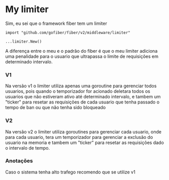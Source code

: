 # My limiter
Sim, eu sei que o framework fiber tem um limiter
```
import "github.com/gofiber/fiber/v2/middleware/limiter"

...limiter.New()
```
A diferença entre o meu e o padrão do fiber é que o meu limiter adiciona uma penalidade para o usuario que ultrapassa o limite de requisições em determinado intervalo. 

### V1
Na versão v1 o limiter utiliza apenas uma goroutine para gerenciar todos usuarios, pois quando o temporizador for acionado deletara todos os usuarios que não estiveram ativo até determinado intervalo, e tambem um "ticker" para resetar as requisições de cada usuario que tenha passado o tempo de ban ou que não tenha sido bloqueado

### V2
Na versão v2 o limiter utiliza goroutines para gerenciar cada usuario, onde para cada usuario, tera um temporizador para gerenciar a exclusão do usuario na memoria e tambem um "ticker" para resetar as requisições dado o intervalo de tempo.

### Anotações
Caso o sistema tenha alto trafego recomendo que se utilize v1
